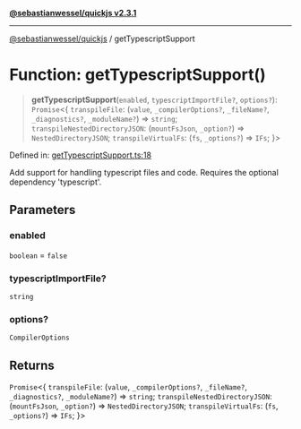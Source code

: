 [**@sebastianwessel/quickjs v2.3.1**](../README.md)

***

[@sebastianwessel/quickjs](../globals.md) / getTypescriptSupport

# Function: getTypescriptSupport()

> **getTypescriptSupport**(`enabled`, `typescriptImportFile?`, `options?`): `Promise`\<\{ `transpileFile`: (`value`, `_compilerOptions?`, `_fileName?`, `_diagnostics?`, `_moduleName?`) => `string`; `transpileNestedDirectoryJSON`: (`mountFsJson`, `_option?`) => `NestedDirectoryJSON`; `transpileVirtualFs`: (`fs`, `_options?`) => `IFs`; \}\>

Defined in: [getTypescriptSupport.ts:18](https://github.com/sebastianwessel/quickjs/blob/main/src/getTypescriptSupport.ts#L18)

Add support for handling typescript files and code.
Requires the optional dependency 'typescript'.

## Parameters

### enabled

`boolean` = `false`

### typescriptImportFile?

`string`

### options?

`CompilerOptions`

## Returns

`Promise`\<\{ `transpileFile`: (`value`, `_compilerOptions?`, `_fileName?`, `_diagnostics?`, `_moduleName?`) => `string`; `transpileNestedDirectoryJSON`: (`mountFsJson`, `_option?`) => `NestedDirectoryJSON`; `transpileVirtualFs`: (`fs`, `_options?`) => `IFs`; \}\>
